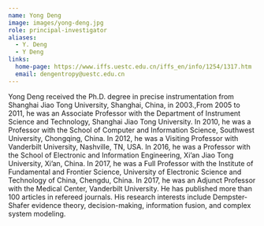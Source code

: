 ```yaml
---
name: Yong Deng
image: images/yong-deng.jpg
role: principal-investigator
aliases:
  - Y. Deng
  - Y Deng
links:
  home-page: https://www.iffs.uestc.edu.cn/iffs_en/info/1254/1317.htm
  email: dengentropy@uestc.edu.cn
---
```


Yong Deng received the Ph.D. degree in precise instrumentation from Shanghai Jiao Tong University, Shanghai, China, in 2003.,From 2005 to 2011, he was an Associate Professor with the Department of Instrument Science and Technology, Shanghai Jiao Tong University. In 2010, he was a Professor with the School of Computer and Information Science, Southwest University, Chongqing, China. In 2012, he was a Visiting Professor with Vanderbilt University, Nashville, TN, USA. In 2016, he was a Professor with the School of Electronic and Information Engineering, Xi’an Jiao Tong University, Xi’an, China. In 2017, he was a Full Professor with the Institute of Fundamental and Frontier Science, University of Electronic Science and Technology of China, Chengdu, China. In 2017, he was an Adjunct Professor with the Medical Center, Vanderbilt University. He has published more than 100 articles in refereed journals. His research interests include Dempster-Shafer evidence theory, decision-making, information fusion, and complex system modeling.
